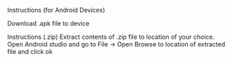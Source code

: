 Instructions (for Android Devices)

Download .apk file to device



Instructions (.zip)
Extract contents of .zip file to location of your choice.
Open Android studio and go to File -> Open
Browse to location of extracted file and click ok
